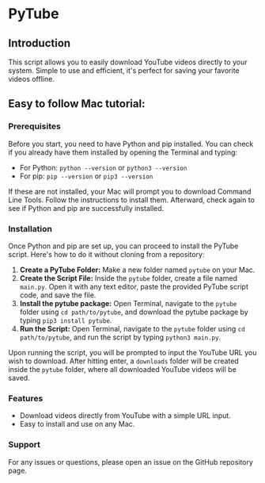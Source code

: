 # PyTube

## Introduction
This script allows you to easily download YouTube videos directly to your system. Simple to use and efficient, it's perfect for saving your favorite videos offline.


## Easy to follow Mac tutorial:

### Prerequisites
Before you start, you need to have Python and pip installed. You can check if you already have them installed by opening the Terminal and typing:

- For Python: `python --version` or `python3 --version`
- For pip: `pip --version` or `pip3 --version`

If these are not installed, your Mac will prompt you to download Command Line Tools. Follow the instructions to install them. Afterward, check again to see if Python and pip are successfully installed.

### Installation
Once Python and pip are set up, you can proceed to install the PyTube script. Here's how to do it without cloning from a repository:

1. **Create a PyTube Folder:** Make a new folder named `pytube` on your Mac.
2. **Create the Script File:** Inside the `pytube` folder, create a file named `main.py`. Open it with any text editor, paste the provided PyTube script code, and save the file.
3. **Install the pytube package:** Open Terminal, navigate to the `pytube` folder using `cd path/to/pytube`, and download the pytube package by typing `pip3 install pytube`.
4. **Run the Script:** Open Terminal, navigate to the `pytube` folder using `cd path/to/pytube`, and run the script by typing `python3 main.py`.

Upon running the script, you will be prompted to input the YouTube URL you wish to download. After hitting enter, a `downloads` folder will be created inside the `pytube` folder, where all downloaded YouTube videos will be saved.

### Features
- Download videos directly from YouTube with a simple URL input.
- Easy to install and use on any Mac.

### Support
For any issues or questions, please open an issue on the GitHub repository page.